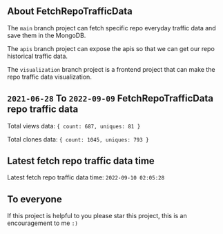 ## About FetchRepoTrafficData

The `main` branch project can fetch specific repo everyday traffic data and save them in the MongoDB.

The `apis` branch project can expose the apis so that we can get our repo historical traffic data.

The `visualization` branch project is a frontend project that can make the repo traffic data visualization.

## `2021-06-28` To `2022-09-09` FetchRepoTrafficData repo traffic data

Total views data: `{ count: 687, uniques: 81 }`

Total clones data: `{ count: 1045, uniques: 793 }`

## Latest fetch repo traffic data time

Latest fetch repo traffic data time: `2022-09-10 02:05:28`

## To everyone

If this project is helpful to you please star this project, this is an encouragement to me `:)`



